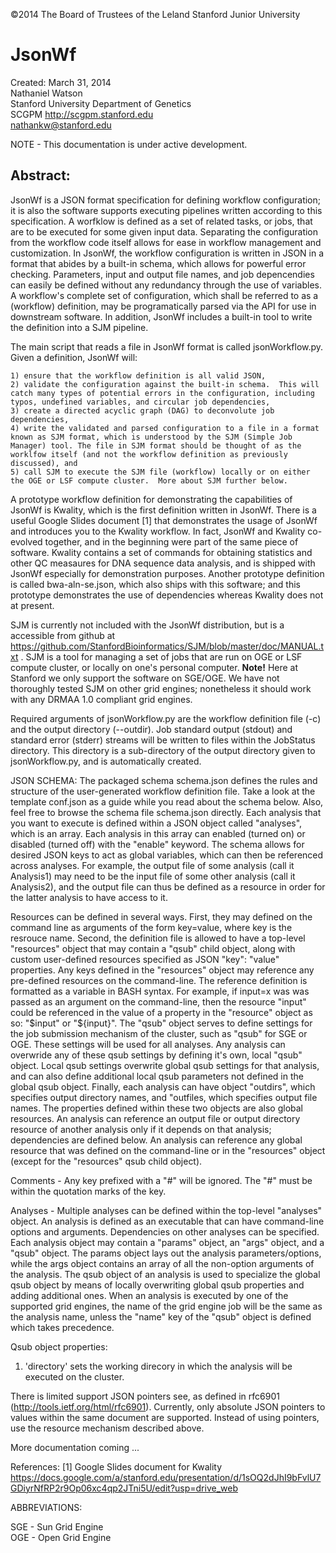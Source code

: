 ©2014 The Board of Trustees of the Leland Stanford Junior University

JsonWf
======
Created:  March 31, 2014  
Nathaniel Watson  
Stanford University Department of Genetics  
SCGPM http://scgpm.stanford.edu  
nathankw@stanford.edu

NOTE - This documentation is under active development.

## Abstract:
JsonWf is a JSON format specification for defining workflow configuration; it is also the software supports executing pipelines written according to this specification.  A worfklow is defined as a set of related tasks, or jobs, that are to be executed for some given input data. Separating the configuration from the workflow code itself allows for ease in workflow management and customization.  In JsonWf, the workflow configuration is written in JSON in a format that abides by a built-in schema, which allows for powerful error checking.  Parameters, input and output file names, and job depencendies can easily be defined without any redundancy through the use of variables.  A workflow's complete set of configuration, which shall be referred to as a (workflow) definition, may be programatically parsed via the API for use in downstream software. In addition, JsonWf includes a built-in tool to write the definition into a SJM pipeline.

The main script that reads a file in JsonWf format is called jsonWorkflow.py.  Given a definition, JsonWf will:
	
	1) ensure that the workflow definition is all valid JSON,
	2) validate the configuration against the built-in schema.  This will catch many types of potential errors in the configuration, including typos, undefined variables, and circular job dependencies,
	3) create a directed acyclic graph (DAG) to deconvolute job dependencies,
	4) write the validated and parsed configuration to a file in a format known as SJM format, which is understood by the SJM (Simple Job Manager) tool. The file in SJM format should be thought of as the worklfow itself (and not the workflow definition as previously discussed), and 
	5) call SJM to execute the SJM file (workflow) locally or on either the OGE or LSF compute cluster.  More about SJM further below.


A prototype workflow definition for demonstrating the capabilities of JsonWf is Kwality, which is the first definition written in JsonWf. There is a useful Google Slides document [1] that demonstrates the usage of JsonWf and introduces you to the Kwality workflow.  In fact, JsonWf and Kwality co-evolved together, and in the beginning were part of the same piece of software.  Kwality contains a set of commands for obtaining statistics and other QC measaures for DNA sequence data analysis, and is shipped with JsonWf especially for demonstration purposes.  Another prototype definition is called bwa-aln-se.json, which also ships with this software; and this prototype demonstrates the use of dependencies whereas Kwality does not at present.

SJM is currently not included with the JsonWf distribution, but is a accessible from github at https://github.com/StanfordBioinformatics/SJM/blob/master/doc/MANUAL.txt . SJM is a tool for managing a set of jobs that are run on OGE or LSF compute cluster, or locally on one's personal computer. **Note!** Here at Stanford we only support the software on SGE/OGE. We have not thoroughly tested SJM on other grid engines; nonetheless it should work with any DRMAA 1.0 compliant grid engines.

Required arguments of jsonWorkflow.py are the workflow definition file (-c) and the output directory (--outdir). Job standard output (stdout) and standard error (stderr) streams will be written to files within the JobStatus directory. This directory is a sub-directory of the output directory given to jsonWorkflow.py, and is automatically created.

JSON SCHEMA:
The packaged schema schema.json defines the rules and structure of the 
user-generated workflow definition file. Take a look at the template conf.json as a guide while you read about the schema below.  Also, feel free to browse the schema file schema.json directly. Each analysis that you want to execute is defined within a JSON object called "analyses", which is an array.  Each analysis in this array can enabled (turned on) or disabled (turned off) with the "enable" keyword.  The schema allows for desired JSON keys to act as global variables, which can then be referenced across analyses.  For example, the output file of some analysis (call it Analysis1) may need to be the input file of some other analysis (call it Analysis2), and the output file can thus be defined as a resource in order for the latter analysis to have access to it. 

Resources can be defined in several ways. First, they may defined on the command line as arguments of the form key=value, where key is the resrouce name. Second, the definition file is allowed to have a top-level "resources" object that may contain a "qsub" child object, along with custom user-defined resources specified as JSON "key": "value" properties. Any keys defined in the "resources" object may reference any pre-defined resources on the command-line. The reference definition is formatted as a variable in BASH syntax.  For example, if input=x was was passed as an argument on the command-line, then the resource "input" could be referenced in the value of a property in the "resource" object as so: "$input" or "${input}". The "qsub" object serves to define settings for the job submission mechanism of the cluster, such as "qsub" for SGE or OGE.  These settings will be used for all analyses. Any analysis can overwride any of these qsub settings by defining it's own, local "qsub" object. Local qsub settings overwrite global qsub settings for that analysis, and can also define additional local qsub parameters not defined in the global qsub object. Finally, each analysis can have object "outdirs", which specifies output directory names, and "outfiles, which specifies output file names. The properties defined within these two objects are also global resources. An analysis can reference an output file or output directory resource of another analysis only if it depends on that analysis; dependencies are defined below.  An analysis can reference any global resource that was defined on the command-line or in the "resources" object (except for the "resources" qsub child object).


Comments - Any key prefixed with a "#" will be ignored.  The "#" must be within the quotation marks of the key.

Analyses - Multiple analyses can be defined within the top-level "analyses"
object.  An analysis is defined as an executable that can have command-line options and
arguments. Dependencies on other analyses can be specified. Each analysis object may contain a
"params" object, an "args" object, and a "qsub" object.  The params object
lays out the analysis parameters/options, while the args object contains an array of all the non-option arguments of the analysis.
The qsub object of an analysis is used to specialize the global qsub object by means of locally overwriting global qsub properties and adding additional ones. When an analysis is executed by one of the supported grid engines, the name of the grid engine job will be the same as the analysis name, unless the "name" key of the "qsub" object is defined which takes precedence.

Qsub object properties:
1) 'directory' sets the working direcory in which the analysis will be executed on the cluster. 

There is limited support JSON pointers see, as defined in rfc6901 (http://tools.ietf.org/html/rfc6901). Currently, only absolute JSON pointers to values within the same document are supported. Instead of using pointers, use the resource mechanism described above.

More documentation coming ...

References:
[1] Google Slides document for Kwality https://docs.google.com/a/stanford.edu/presentation/d/1sOQ2dJhI9bFvlU7GDiyrNfRP2r9Op06xc4qp2JTni5U/edit?usp=drive_web

ABBREVIATIONS:

SGE - Sun Grid Engine  
OGE - Open Grid Engine
